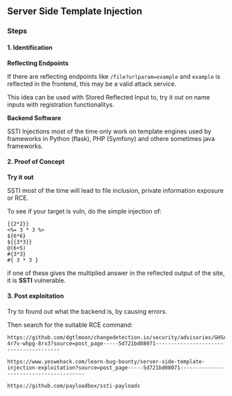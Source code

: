 ## Server Side Template Injection

### Steps

#### 1. Identification

**Reflecting Endpoints**

If there are reflecting endpoints like `/file?urlparam=example` and `example` is reflected in the frontend, this may be a valid attack service.

This idea can be used with Stored Reflected Input to, try it out on name inputs with registration functionalitys.

**Backend Software**

SSTI Injections most of the time only work on template engines used by frameworks in Python (flask), PHP (Symfony) and othere sometimes java frameworks.

#### 2. Proof of Concept

**Try it out**

SSTI most of the time will lead to file inclusion, private information exposure or RCE.

To see if your target is vuln, do the simple injection of:

```
{{2*2}}
<%= 3 * 3 %>
${6*6}
${{3*3}}
@(6+5)
#{3*3}
#{ 3 * 3 }
```

if one of these gives the multiplied answer in the reflected output of the site, it is **SSTI** vulnerable.

#### 3. Post exploitation

Try to found out what the backend is, by causing errors. 

Then search for the suitable RCE command:

```
https://github.com/dgtlmoon/changedetection.io/security/advisories/GHSA-4r7v-whpg-8rx3?source=post_page-----5d721bd08071---------------------------------------

https://www.yeswehack.com/learn-bug-bounty/server-side-template-injection-exploitation?source=post_page-----5d721bd08071---------------------------------------

https://github.com/payloadbox/ssti-payloads
```
